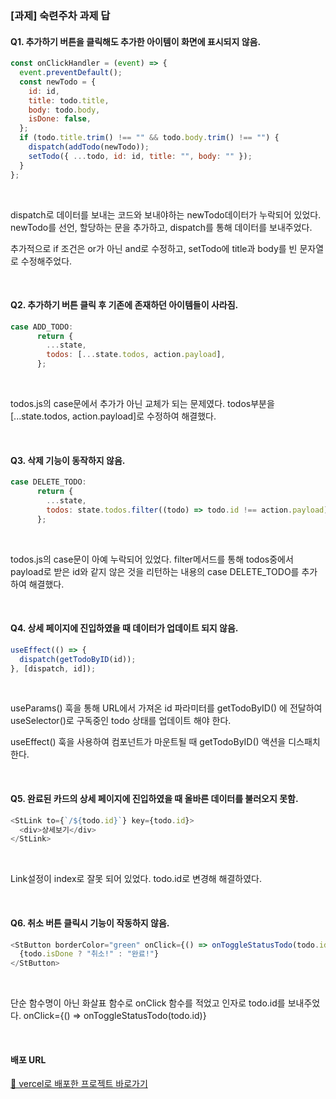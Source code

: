### [과제] 숙련주차 과제 답

#### Q1. 추가하기 버튼을 클릭해도 추가한 아이템이 화면에 표시되지 않음.

```javascript
const onClickHandler = (event) => {
  event.preventDefault();
  const newTodo = {
    id: id,
    title: todo.title,
    body: todo.body,
    isDone: false,
  };
  if (todo.title.trim() !== "" && todo.body.trim() !== "") {
    dispatch(addTodo(newTodo));
    setTodo({ ...todo, id: id, title: "", body: "" });
  }
};
```

<br>

dispatch로 데이터를 보내는 코드와
보내야하는 newTodo데이터가 누락되어 있었다.
newTodo를 선언, 할당하는 문을 추가하고,
dispatch를 통해 데이터를 보내주었다.

추가적으로 if 조건은 or가 아닌 and로 수정하고,
setTodo에 title과 body를 빈 문자열로 수정해주었다.

<br>

#### Q2. 추가하기 버튼 클릭 후 기존에 존재하던 아이템들이 사라짐.

```javascript
case ADD_TODO:
      return {
        ...state,
        todos: [...state.todos, action.payload],
      };
```

<br>

todos.js의 case문에서 추가가 아닌 교체가 되는 문제였다.
todos부분을 [...state.todos, action.payload]로 수정하여 해결했다.

<br>

#### Q3. 삭제 기능이 동작하지 않음.

```javascript
case DELETE_TODO:
      return {
        ...state,
        todos: state.todos.filter((todo) => todo.id !== action.payload),
      };
```

<br>

todos.js의 case문이 아예 누락되어 있었다.
filter메서드를 통해 todos중에서 payload로 받은 id와 같지 않은 것을 리턴하는 내용의 case DELETE_TODO를 추가하여 해결했다.

<br>

#### Q4. 상세 페이지에 진입하였을 때 데이터가 업데이트 되지 않음.

```javascript
useEffect(() => {
  dispatch(getTodoByID(id));
}, [dispatch, id]);
```

<br>

useParams() 훅을 통해 URL에서 가져온 id 파라미터를 getTodoByID() 에 전달하여 useSelector()로 구독중인 todo 상태를 업데이트 해야 한다.

useEffect() 훅을 사용하여 컴포넌트가 마운트될 때 getTodoByID() 액션을 디스패치한다.

<br>

#### Q5. 완료된 카드의 상세 페이지에 진입하였을 때 올바른 데이터를 불러오지 못함.

```javascript
<StLink to={`/${todo.id}`} key={todo.id}>
  <div>상세보기</div>
</StLink>
```

<br>

Link설정이 index로 잘못 되어 있었다.
todo.id로 변경해 해결하였다.

<br>

#### Q6. 취소 버튼 클릭시 기능이 작동하지 않음.

```javascript
<StButton borderColor="green" onClick={() => onToggleStatusTodo(todo.id)}>
  {todo.isDone ? "취소!" : "완료!"}
</StButton>
```

<br>

단순 함수명이 아닌 화살표 함수로 onClick 함수를 적었고
인자로 todo.id를 보내주었다.
onClick={() => onToggleStatusTodo(todo.id)}

<br>

#### 배포 URL

[🔗 vercel로 배포한 프로젝트 바로가기](https://test-todo-list-02.vercel.app/)

